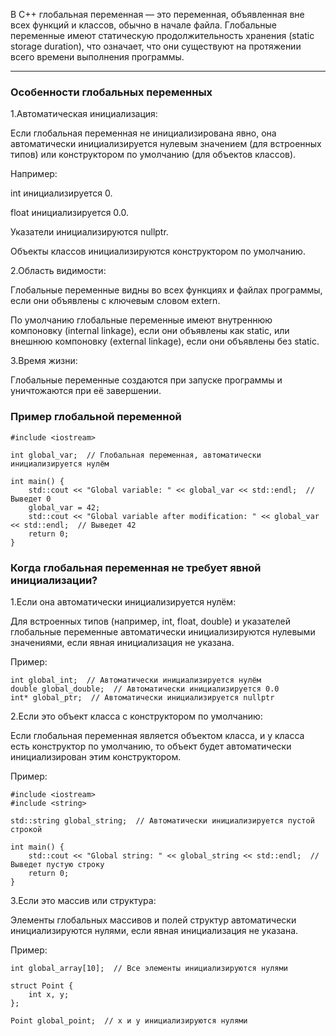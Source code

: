 В C++ глобальная переменная — это переменная, объявленная вне всех функций и классов, обычно в начале файла. Глобальные переменные имеют статическую продолжительность хранения (static storage duration), что означает, что они существуют на протяжении всего времени выполнения программы.
________________________________________________________________________
### Особенности глобальных переменных
1.Автоматическая инициализация:

Если глобальная переменная не инициализирована явно, она автоматически инициализируется нулевым значением (для встроенных типов) или конструктором по умолчанию (для объектов классов).

Например:

int инициализируется 0.

float инициализируется 0.0.

Указатели инициализируются nullptr.

Объекты классов инициализируются конструктором по умолчанию.

2.Область видимости:

Глобальные переменные видны во всех функциях и файлах программы, если они объявлены с ключевым словом extern.

По умолчанию глобальные переменные имеют внутреннюю компоновку (internal linkage), если они объявлены как static, или внешнюю компоновку (external linkage), если они объявлены без static.

3.Время жизни:

Глобальные переменные создаются при запуске программы и уничтожаются при её завершении.

### Пример глобальной переменной
```
#include <iostream>

int global_var;  // Глобальная переменная, автоматически инициализируется нулём

int main() {
    std::cout << "Global variable: " << global_var << std::endl;  // Выведет 0
    global_var = 42;
    std::cout << "Global variable after modification: " << global_var << std::endl;  // Выведет 42
    return 0;
}
```
### Когда глобальная переменная не требует явной инициализации?
1.Если она автоматически инициализируется нулём:

Для встроенных типов (например, int, float, double) и указателей глобальные переменные автоматически инициализируются нулевыми значениями, если явная инициализация не указана.

Пример:

```
int global_int;  // Автоматически инициализируется нулём
double global_double;  // Автоматически инициализируется 0.0
int* global_ptr;  // Автоматически инициализируется nullptr
```
2.Если это объект класса с конструктором по умолчанию:

Если глобальная переменная является объектом класса, и у класса есть конструктор по умолчанию, то объект будет автоматически инициализирован этим конструктором.

Пример:

```
#include <iostream>
#include <string>

std::string global_string;  // Автоматически инициализируется пустой строкой

int main() {
    std::cout << "Global string: " << global_string << std::endl;  // Выведет пустую строку
    return 0;
}
```
3.Если это массив или структура:

Элементы глобальных массивов и полей структур автоматически инициализируются нулями, если явная инициализация не указана.

Пример:

```
int global_array[10];  // Все элементы инициализируются нулями

struct Point {
    int x, y;
};

Point global_point;  // x и y инициализируются нулями
```